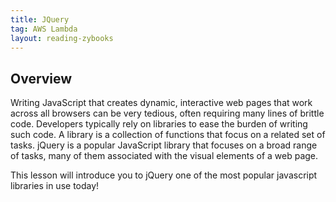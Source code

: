 ```yaml
---
title: JQuery
tag: AWS Lambda
layout: reading-zybooks
---
```


## Overview

Writing JavaScript that creates dynamic, interactive web pages that work across all browsers can be
very tedious, often requiring many lines of brittle code. Developers typically rely on libraries to
ease the burden of writing such code. A library is a collection of functions that focus on a related
set of tasks. jQuery is a popular JavaScript library that focuses on a broad range of tasks, many of
them associated with the visual elements of a web page.

This lesson will introduce you to jQuery one of the most popular javascript libraries in use today!